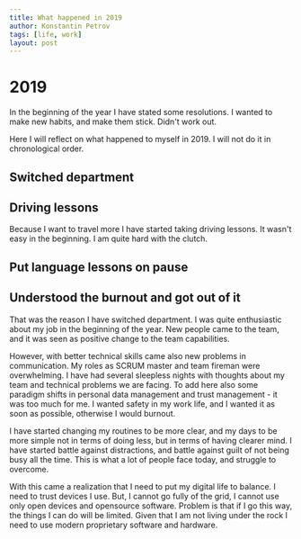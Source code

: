 ```yaml
---
title: What happened in 2019
author: Konstantin Petrov
tags: [life, work]
layout: post
---
```


# 2019

In the beginning of the year I have stated some resolutions. I wanted to 
make new habits, and make them stick. Didn't work out.

Here I will reflect on what happened to myself in 2019. I will not do it in chronological order.

## Switched department

## Driving lessons
Because I want to travel more I have started taking driving lessons. It wasn't easy in the beginning. I am quite hard with the clutch.

## Put language lessons on pause

## Understood the burnout and got out of it
That was the reason I have switched department.
I was quite enthusiastic about my job in the beginning of the year. 
New people came to the team, and it was seen as positive change to the team capabilities.

However, with better technical skills came also new problems in communication. My roles as SCRUM master 
and team fireman were overwhelming. I have had several sleepless nights with thoughts about 
my team and technical problems we are facing. To add here also some paradigm shifts in 
personal data management and trust management - it was too much for me. I wanted safety in
my work life, and I wanted it as soon as possible, otherwise I would burnout.

I have started changing my routines to be more clear, and my days to be more simple not in 
terms of doing less, but in terms of having clearer mind. I have started battle against distractions, and 
battle against guilt of not being busy all the time. This is what a lot of people face today, and 
struggle to overcome.

With this came a realization that I need to put my digital life to balance. I need to trust devices I use. 
But, I cannot go fully of the grid, I cannot use only open devices and opensource software. Problem is that 
if I go this way, the things I can do will be limited. Given that I am not living under the rock I need to 
use modern proprietary software and hardware.
